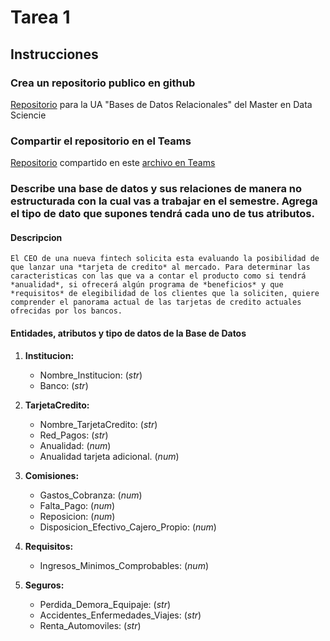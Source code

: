 # Tarea 1

## Instrucciones 

### Crea un repositorio publico en github

[Repositorio](https://github.com/jsaulme/mcd_bdr_2024.git) para la UA "Bases de Datos Relacionales" del Master en Data Sciencie

### Compartir el repositorio en el Teams
[Repositorio](https://github.com/jsaulme/mcd_bdr_2024.git) compartido en este [archivo en Teams](https://uanledu.sharepoint.com/:f:/s/Section_02305010221203011401002501D02002/Eug7Oob54LNPtrij_rEj4XsBW7PErTYoQZazKBdsBXiwBA?e=xrdWaD)

### Describe una base de datos y sus relaciones de manera no estructurada con la cual vas a trabajar en el semestre. Agrega el tipo de dato que supones tendrá cada uno de tus atributos. 


#### Descripcion
    El CEO de una nueva fintech solicita esta evaluando la posibilidad de que lanzar una *tarjeta de credito* al mercado. Para determinar las caracteristicas con las que va a contar el producto como si tendrá *anualidad*, si ofrecerá algún programa de *beneficios* y que *requisitos* de elegibilidad de los clientes que la soliciten, quiere comprender el panorama actual de las tarjetas de credito actuales ofrecidas por los bancos.

#### Entidades, atributos y tipo de datos de la Base de Datos

1. **Institucion:**
   - Nombre_Institucion: (*str*)
   - Banco: (*str*)

2. **TarjetaCredito:**
   - Nombre_TarjetaCredito: (*str*)
   - Red_Pagos: (*str*)
   - Anualidad: (*num*)
   - Anualidad tarjeta adicional. (*num*)

3. **Comisiones:**
   - Gastos_Cobranza: (*num*)
   - Falta_Pago: (*num*)
   - Reposicion: (*num*)
   - Disposicion_Efectivo_Cajero_Propio: (*num*)

5. **Requisitos:**
   - Ingresos_Minimos_Comprobables: (*num*)

6. **Seguros:**
   - Perdida_Demora_Equipaje: (*str*)
   - Accidentes_Enfermedades_Viajes: (*str*)
   - Renta_Automoviles: (*str*)
